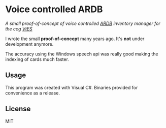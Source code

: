 # Voice controlled ARDB
*A small proof-of-concept of voice controlled [ARDB](https://github.com/ErikGartner/ardb) inventory manager for the ccg [VtES](https://en.wikipedia.org/wiki/Vampire:_The_Eternal_Struggle)*

I wrote the small **proof-of-concept** many years ago. It's **not** under development anymore.

The accuracy using the Windows speech api was really good making the indexing of cards much faster.

## Usage

This program was created with Visual C#. Binaries provided for convenience as a release.

## License
MIT
